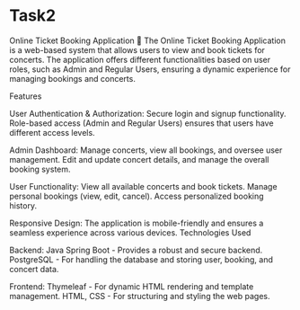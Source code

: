 # Task2
Online Ticket Booking Application 🎫 The Online Ticket Booking Application is a web-based system that allows users to view and book tickets for concerts. The application offers different functionalities based on user roles, such as Admin and Regular Users, ensuring a dynamic experience for managing bookings and concerts.

Features


User Authentication & Authorization:
Secure login and signup functionality.
Role-based access (Admin and Regular Users) ensures that users have different access levels.

Admin Dashboard:
Manage concerts, view all bookings, and oversee user management.
Edit and update concert details, and manage the overall booking system.

User Functionality:
View all available concerts and book tickets.
Manage personal bookings (view, edit, cancel).
Access personalized booking history.

Responsive Design:
The application is mobile-friendly and ensures a seamless experience across various devices.
Technologies Used

Backend:
Java Spring Boot - Provides a robust and secure backend.
PostgreSQL - For handling the database and storing user, booking, and concert data.

Frontend:
Thymeleaf - For dynamic HTML rendering and template management.
HTML, CSS - For structuring and styling the web pages.

